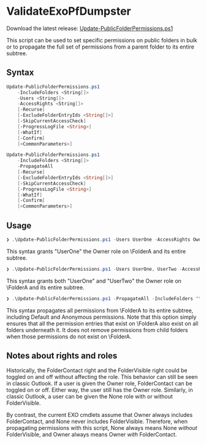 # ValidateExoPfDumpster

Download the latest release: [Update-PublicFolderPermissions.ps1](https://github.com/microsoft/CSS-Exchange/releases/latest/download/Update-PublicFolderPermissions.ps1)

This script can be used to set specific permissions on public folders in bulk or to propagate the full set of permissions from a parent folder to its entire subtree.

## Syntax

```powershell
Update-PublicFolderPermissions.ps1
    -IncludeFolders <String[]>
    -Users <String[]>
    -AccessRights <String[]>
    [-Recurse]
    [-ExcludeFolderEntryIds <String[]>]
    [-SkipCurrentAccessCheck]
    [-ProgressLogFile <String>]
    [-WhatIf]
    [-Confirm]
    [<CommonParameters>]

Update-PublicFolderPermissions.ps1
    -IncludeFolders <String[]>
    -PropagateAll
    [-Recurse]
    [-ExcludeFolderEntryIds <String[]>]
    [-SkipCurrentAccessCheck]
    [-ProgressLogFile <String>]
    [-WhatIf]
    [-Confirm]
    [<CommonParameters>]
```

## Usage

```powershell
❯ .\Update-PublicFolderPermissions.ps1 -Users UserOne -AccessRights Owner -IncludeFolders "\FolderA" -Recurse -Confirm:$false
```

This syntax grants "UserOne" the Owner role on \FolderA and its entire subtree.

```powershell
❯ .\Update-PublicFolderPermissions.ps1 -Users UserOne, UserTwo -AccessRights Owner -IncludeFolders "\FolderA" -Recurse -Confirm:$false
```

This syntax grants both "UserOne" and "UserTwo" the Owner role on \FolderA and its entire subtree.

```powershell
❯ .\Update-PublicFolderPermissions.ps1 -PropagateAll -IncludeFolders "\FolderA" -Recurse -Confirm:$false
```

This syntax propagates all permissions from \FolderA to its entire subtree, including Default and Anonymous permissions.
Note that this option simply ensures that all the permission entries that exist on \FolderA also exist on all folders
underneath it. It does not remove permissions from child folders when those permissions do not exist on \FolderA.

## Notes about rights and roles

Historically, the FolderContact right and the FolderVisible right could be toggled on and off without affecting
the role. This behavior can still be seen in classic Outlook. If a user is given the Owner role, FolderContact can be
toggled on or off. Either way, the user still has the Owner role. Similarly, in classic Outlook, a user can be given
the None role with or without FolderVisible.

By contrast, the current EXO cmdlets assume that Owner always includes FolderContact, and None never includes
FolderVisible. Therefore, when propagating permissions with this script, None always means None _without_ FolderVisible,
and Owner always means Owner _with_ FolderContact.
